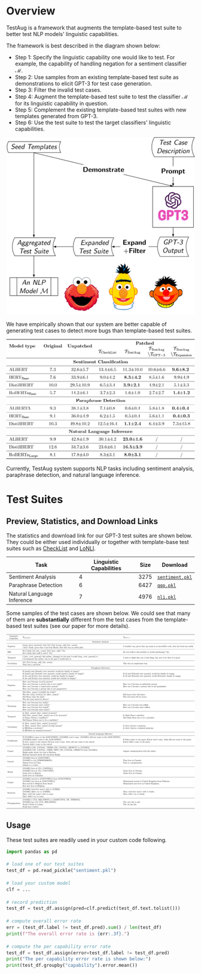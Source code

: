 # Overview

TestAug is a framework that augments the template-based test suite to better test NLP models' linguistic capabilities.

The framework is best described in the diagram shown below:
- Step 1: Specify the linguistic capability one would like to test. For example, the capability of handling negation for a sentiment classifier $\mathcal{M}$.
- Step 2: Use samples from an existing template-based test suite as demonstrations to elicit GPT-3 for test case generation. 
- Step 3: Filter the invalid test cases.
- Step 4: Augment the template-based test suite to test the classifier $\mathcal{M}$ for its linguistic capability in question.
- Step 5: Complement the existing template-based test suites with new templates generated from GPT-3.
- Step 6: Use the test suite to test the target classifiers' linguistic capabilities.

![](resource/001.png)

We have empirically shown that our system are better capable of generating test cases to detect more bugs than template-based test suites.

![](resource/003.jpg)

Currently, TestAug system supports NLP tasks including sentiment analysis, paraphrase detection, and natural language inference. 

# Test Suites

## Preview, Statistics, and Download Links

The statistics and download link for our GPT-3 test suites are shown below. They could be either used individually or together with template-base test suites such as [CheckList](https://github.com/marcotcr/checklist) and [LoNLI](https://github.com/microsoft/LoNLI).

| Task                       | Linguistic Capabilities | Size | Download                              |
| -------------------------- | ----------------------- | ---- | ------------------------------------- |
| Sentiment Analysis         | 4                       | 3275 | [`sentiment.pkl`](data/sentiment.pkl) |
| Paraphrase Detection       | 6                       | 6427 | [`qqp.pkl`](data/qqp.pkl)             |
| Natural Language Inference | 7                       | 4976 | [`nli.pkl`](data/nli.pkl)             |

Some samples of the test cases are shown below. We could see that many of them are **substantially** different from the test cases from the template-based test suites (see our paper for more details).

![](resource/002.png)

## Usage

These test suites are readily used in your custom code following.

```python
import pandas as pd

# load one of our test suites
test_df = pd.read_pickle("sentiment.pkl")

# load your custom model 
clf = ...

# record prediction
test_df = test_df.assign(pred=clf.predict(test_df.text.tolist()))

# compute overall error rate
err = (test_df.label != test_df.pred).sum() / len(test_df)
print(f"The overall error rate is {err:.3f}.")

# compute the per capability error rate
test_df = test_df.assign(error=test_df.label != test_df.pred)
print("The per capability error rate is shown below:")
print(test_df.groupby("capability").error.mean())
```
